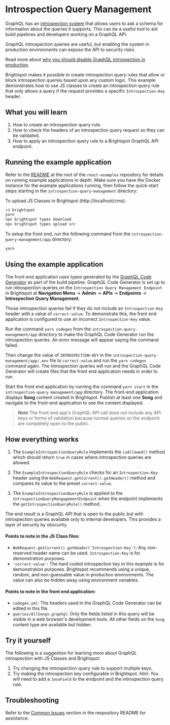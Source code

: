 # Introspection Query Management

GraphQL has an [introspection system](https://graphql.org/learn/introspection) that allows users to ask a schema for information about the queries it supports. This can be a useful tool to aid build pipelines and developers working on a GraphQL API.

GraphQL introspection queries are useful, but enabling the system in production environments can expose the API to security risks.

Read more about [why you should disable GraphQL introspection in production](https://www.apollographql.com/blog/graphql/security/why-you-should-disable-graphql-introspection-in-production/).

Brightspot makes it possible to create introspection query rules that allow or block introspection queries based upon any custom logic. This example demonstrates how to use JS classes to create an introspection query rule that only allows a query if the request provides a specific `Introspection-Key` header.

## What you will learn

1. How to create an introspection query rule.
2. How to check the headers of an introspection query request so they can be validated.
3. How to apply an introspection query rule to a Brightspot GraphQL API endpoint.

## Running the example application

Refer to the [README](/README.md) at the root of the `react-examples` repository for details on running example applications in depth. Make sure you have the Docker instance for the example applications running, then follow the quick-start steps starting in the `introspection-query-management` directory:

To upload JS Classes in Brightspot (http://localhost/cms):

```sh
cd brightspot
yarn
npx brightspot types download
npx brightspot types upload src
```

To setup the front end, run the following command from the `introspection-query-management/app` directory:

```sh
yarn
```

## Using the example application

The front end application uses types generated by the [GraphQL Code Generator](https://www.the-guild.dev/graphql/codegen) as part of the build pipeline. GraphQL Code Generator is set up to run introspection queries on the `Introspection Query Management Endpoint` in Brightspot at **Navigation Menu** &rarr; **Admin** &rarr; **APIs** &rarr; **Endpoints** &rarr; **Introspection Query Management**.

Those introspection queries fail if they do not include an `Introspection-Key` header with a value of `correct-value`. To demonstrate this, the front end application is configured to use an incorrect `Introspection-Key` value.

Run the command `yarn codegen` from the `introspection-query-management/app` directory to make the GraphQL Code Generator run the introspection queries. An error message will appear saying the command failed.

Then change the value of `INTROSPECTION-KEY` in the `introspection-query-management/app/.env` file to `correct-value` and run the `yarn codegen` command again. The introspection queries will run and the GraphQL Code Generator will create files that the front end application needs in order to run.

Start the front end application by running the command `yarn start` in the `introspection-query-management/app` directory. The front-end application displays **Song** content created in Brightspot. Publish at least one **Song** and navigate to the front-end application to see the content displayed.

> **_Note_** The front end app's GraphQL API call does not include any API keys or forms of validation because normal queries on the endpoint are completely open to the public.

## How everything works

1. The `ExampleIntrospectionQueryRule` implements the `isAllowed()` method which should return `true` in cases where introspection queries are allowed.

2. The `ExampleIntrospectionQueryRule` checks for an `Introspection-Key` header using the `WebRequest.getCurrent().getHeader()` method and compares its value to the preset `correct-value`.

3. The `ExampleIntrospectionQueryRule` is applied to the `IntrospectionQueryMangagementEndpoint` when the endpoint implements the `getIntrospectionQueryRule()` method.

The end result is a GraphQL API that is open to the public but with introspection queries available only to internal developers. This provides a layer of security by obscurity.

#### Points to note in the JS Class files:

- `WebRequest.getCurrent().getHeader('Introspection-Key')`: Any non-reserved header name can be used. `Introspection-Key` is for demonstration purposes.
- `'correct-value'`: The hard coded introspection key in this example is for demonstration purposes. Brightspot recommends using a unique, random, and non-guessable value in production environments. The value can also be hidden away using environment variables.

#### Points to note in the front end application:

- `codegen.yml`: The headers used in the GraphQL Code Generator can be edited in this file.
- `queries/AllSongs.graphql`: Only the fields listed in this query will be visible in a web browser's development tools. All other fields on the `Song` content type are available but hidden.

## Try it yourself

The following is a suggestion for learning more about GraphQL introspection with JS Classes and Brightspot:

1. Try changing the introspection query rule to support multiple keys.
2. Try making the introspection key configurable in Brightspot. Hint: You will need to add a `JavaField` to the endpoint and the introspection query rule.

## Troubleshooting

Refer to the [Common Issues](/README.md) section in the respository README for assistance.
